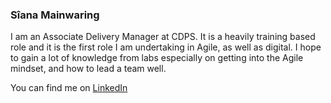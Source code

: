 ### Sîana Mainwaring

I am an Associate Delivery Manager at CDPS. 
It is a heavily training based role and it is the first role I am undertaking in Agile, as well as digital. 
I hope to gain a lot of knowledge from labs especially on getting into the Agile mindset, and how to lead a team well. 

You can find me on [LinkedIn](https://www.linkedin.com/in/s%C3%AEana-mainwaring-77b585165/)
